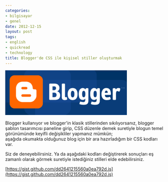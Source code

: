 ```yaml
---
categories:
- bilgisayar
- genel
date: 2012-12-15
layout: post
tags:
- english
- quickread
- technology
title: Blogger'de CSS ile kişisel stiller oluşturmak
---
```


[![](/images/blogger.png)](http://www.varol.us/wp-content/uploads/2008/10/blogger.png)

Blogger kullanıyor ve blogger'in klasik stillerinden sıkılıyorsanız, blogger şablon tasarımcısı paneline girip, CSS düzenle demek suretiyle blogun temel görünümünde keyifli değişikliler yapmanız mümkün;  
aşağıda okumakta olduğunuz blog için bir ara hazırladığım bir CSS kodları var.  
  
  
Siz de deneyebilirsiniz. Ya da aşağıdaki kodları değiştirerek sonuçları eş zamanlı olarak görmek suretiyle istediğiniz stilleri elde edebilirsiniz.  
  
  
[https://gist.github.com/dd2641215560a0ea792d.js](https://gist.github.com/dd2641215560a0ea792d.js)
